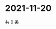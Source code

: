 # 2021-11-20

共 0 条

<!-- BEGIN WEIBO -->
<!-- 最后更新时间 Sat Nov 20 2021 08:46:08 GMT+0800 (China Standard Time) -->

<!-- END WEIBO -->
